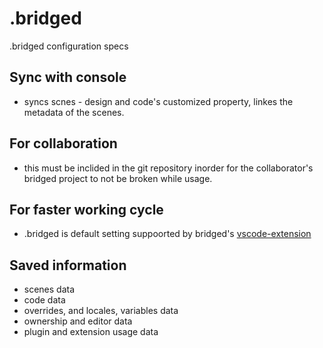 # .bridged
.bridged configuration specs


## Sync with console
- syncs scnes - design and code's customized property, linkes the metadata of the scenes.


## For collaboration
- this must be inclided in the git repository inorder for the collaborator's bridged project to not be broken while usage.



## For faster working cycle
- .bridged is default setting suppoorted by bridged's [vscode-extension](https://github.com/vscode-extension)


## Saved information
- scenes data
- code data
- overrides, and locales, variables data
- ownership and editor data
- plugin and extension usage data
